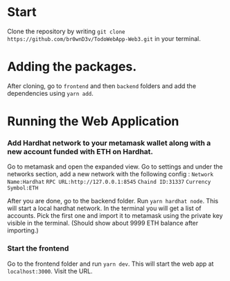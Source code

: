 # Start

Clone the repository by writing `git clone https://github.com/br0wnD3v/TodoWebApp-Web3.git` in your terminal.

# Adding the packages.

After cloning, go to `frontend` and then `backend` folders and add the dependencies using `yarn add`.

# Running the Web Application

### Add Hardhat network to your metamask wallet along with a new account funded with ETH on Hardhat.

Go to metamask and open the expanded view. Go to settings and under the networks section, add a new network
with the following config :
`Network Name:Hardhat`
`RPC URL:http://127.0.0.1:8545`
`Chaind ID:31337`
`Currency Symbol:ETH`

After you are done, go to the backend folder.
Run `yarn hardhat node`. This will start a local hardhat network. In the terminal you will get a list of
accounts. Pick the first one and import it to metamask using the private key visible in the terminal.
(Should show about 9999 ETH balance after importing.)

### Start the frontend

Go to the frontend folder and run `yarn dev`. This will start the web app at `localhost:3000`.
Visit the URL.
